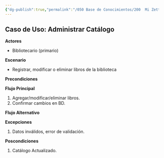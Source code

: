 ```yaml
---
{"dg-publish":true,"permalink":"/050 Base de Conocimientos/200  Mi Zettelkasten/100 Docencia/IS1/2025/Clase 12 Caso Práctico de Aplicando SDLC/Sistema de Biblioteca/40 Análisis de Requerimientos/Zk Ejemplo Sistema de Biblioteca (Especificación del Caso de Uso Administrar Catálogo)/","tags":["digitalGarden","ejemplos","diagramaCasosDeUso"]}
---
```


## Caso de Uso: Administrar Catálogo

**Actores**
- Bibliotecario (primario)

**Escenario**
- Registrar, modificar o eliminar libros de la biblioteca

**Precondiciones**


**Flujo Principal**
1. Agregar/modificar/eliminar libros.
2. Confirmar cambios en BD.

**Flujo Alternativo**


**Excepciones**
1. Datos inválidos, error de validación.

**Poscondiciones**
1. Catálogo Actualizado.